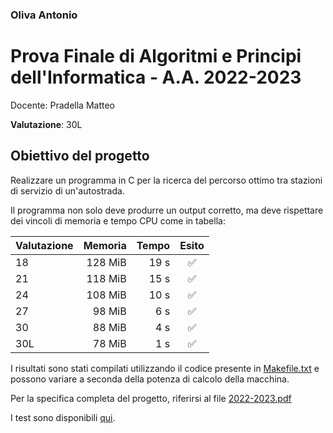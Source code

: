 ### Oliva Antonio

# Prova Finale di Algoritmi e Principi dell'Informatica - A.A. 2022-2023

Docente: Pradella Matteo

**Valutazione**: 30L

## Obiettivo del progetto

Realizzare un programma in C per la ricerca del percorso ottimo tra stazioni di servizio di un'autostrada.

Il programma non solo deve produrre un output corretto, ma deve rispettare dei vincoli di memoria e tempo CPU come in tabella:

| Valutazione | Memoria | Tempo |       Esito        |
|-------------|--------:|------:|:------------------:|
| 18          | 128 MiB | 19 s  | :white_check_mark: |
| 21          | 118 MiB | 15 s  | :white_check_mark: |
| 24          | 108 MiB | 10 s  | :white_check_mark: |
| 27          |  98 MiB |  6 s  | :white_check_mark: |
| 30          |  88 MiB |  4 s  | :white_check_mark: |
| 30L         |  78 MiB |  1 s  | :white_check_mark: |

I risultati sono stati compilati utilizzando il codice presente in [Makefile.txt](https://github.com/AntoniooOliva/API/blob/main/Makefile.txt) e possono variare a seconda della potenza di calcolo della macchina.

Per la specifica completa del progetto, riferirsi al file [2022-2023.pdf](https://github.com/AntoniooOliva/API/blob/main/2022-2023.pdf)

I test sono disponibili [qui](https://github.com/AntoniooOliva/API/tree/main/open_tests).

